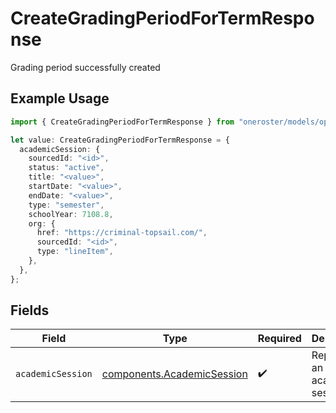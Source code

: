 # CreateGradingPeriodForTermResponse

Grading period successfully created

## Example Usage

```typescript
import { CreateGradingPeriodForTermResponse } from "oneroster/models/operations";

let value: CreateGradingPeriodForTermResponse = {
  academicSession: {
    sourcedId: "<id>",
    status: "active",
    title: "<value>",
    startDate: "<value>",
    endDate: "<value>",
    type: "semester",
    schoolYear: 7108.8,
    org: {
      href: "https://criminal-topsail.com/",
      sourcedId: "<id>",
      type: "lineItem",
    },
  },
};
```

## Fields

| Field                                                                    | Type                                                                     | Required                                                                 | Description                                                              |
| ------------------------------------------------------------------------ | ------------------------------------------------------------------------ | ------------------------------------------------------------------------ | ------------------------------------------------------------------------ |
| `academicSession`                                                        | [components.AcademicSession](../../models/components/academicsession.md) | :heavy_check_mark:                                                       | Represents an academic session.                                          |